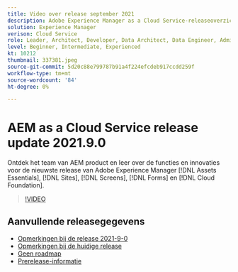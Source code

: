 ```yaml
---
title: Video over release september 2021
description: Adobe Experience Manager as a Cloud Service-releaseoverzicht video 2021.9.0.
solution: Experience Manager
verison: Cloud Service
role: Leader, Architect, Developer, Data Architect, Data Engineer, Admin, User
level: Beginner, Intermediate, Experienced
kt: 10212
thumbnail: 337381.jpeg
source-git-commit: 5d20c88e799787b91a4f224efcdeb917ccdd259f
workflow-type: tm+mt
source-wordcount: '84'
ht-degree: 0%

---
```


# AEM as a Cloud Service release update 2021.9.0

Ontdek het team van AEM product en leer over de functies en innovaties voor de nieuwste release van Adobe Experience Manager [!DNL Assets Essentials], [!DNL Sites], [!DNL Screens], [!DNL Forms] en [!DNL Cloud Foundation].

>[!VIDEO](https://video.tv.adobe.com/v/337381/?quality=12&learn=on)

## Aanvullende releasegegevens

* [Opmerkingen bij de release 2021-9-0](https://experienceleague.adobe.com/docs/experience-manager-cloud-service/content/release-notes/release-notes/2021/release-notes-2021-9-0.html)
* [Opmerkingen bij de huidige release](https://experienceleague.adobe.com/docs/experience-manager-cloud-service/content/release-notes/home.html)
* [Geen roadmap](https://experienceleague.adobe.com/docs/experience-manager-release-information/aem-release-updates/update-releases-roadmap.html)
* [Prerelease-informatie](https://experienceleague.adobe.com/docs/experience-manager-cloud-service/content/release-notes/prerelease.html)
